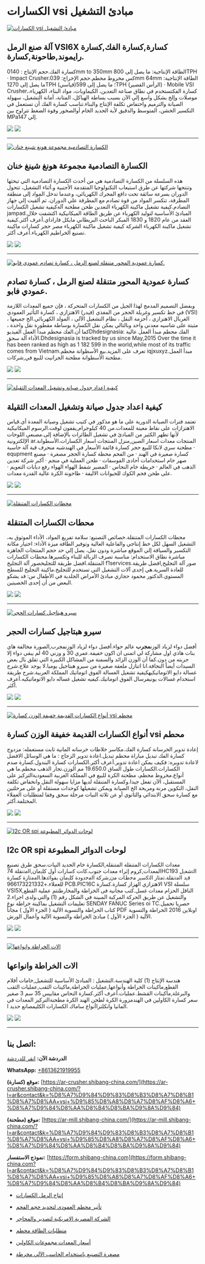 # الكسارات vsi مبادئ التشغيل

<a href="https://swt.shibang-china.com/?l=ar&img&k=%D8%A7%D9%84%D9%83%D8%B3%D8%A7%D8%B1%D8%A7%D8%AA+vsi+%D9%85%D8%A8%D8%A7%D8%AF%D8%A6+%D8%A7%D9%84%D8%AA%D8%B4%D8%BA%D9%8A%D9%84" target="_blank">![الكسارات vsi مبادئ التشغيل](http://static.shibang-china.com/all-800x300/549.jpg)</a>

## آلة صنع الرمل VSI6X كسارة,كسارة الفك,كسارة رايموند,طاحونة,كسارة.
01كسارة الفك.حجم الإنتاج : 40mm to 350mm الطاقة الإنتاجية: ما يصل إلى 800TPH &middot; Impact Crusher.03كس مخروط محطم.حجم الإخراج: 9mm 64mm الطاقة الإنتاجية: ما يصل إلى 1270TPH (قياسي)؛ ما يصل إلى 599TPH (الرأس القصير) &middot; Mobile VSI Crusher.كسارة الفكتستخدم في نطاق صناعة التعدين، الكيماويات، مواد البناء، الكهرباء، موصلات وإلخ بشكل واسع إلي الآن بسبب بساطة الهياكل، المتانة، أمانة التشغيل، سهولة الصيانة والترميم واختفاض تكلفة الإنتاج والبناء.تناسب كسارة الفك أن تستعمل في التكسير الخشن، المتوسط والدقيق لأية الحديد الخام أوالصخور وقوة الضغط تتراوح بين MPa147 إلي.


<a href="https://whatsapp.shibangsoft.com/WhatsApp.php" target="_blank" title="WhatsApp">![](http://static.shibang-china.com/icon/whatsapp.png)</a> <a href="https://swt.shibang-china.com/?l=ar&icon&k=%D8%A7%D9%84%D9%83%D8%B3%D8%A7%D8%B1%D8%A7%D8%AA+vsi+%D9%85%D8%A8%D8%A7%D8%AF%D8%A6+%D8%A7%D9%84%D8%AA%D8%B4%D8%BA%D9%8A%D9%84" target="_blank">![](http://static.shibang-china.com/icon/chat-ar.png)</a>

---

<a href="https://swt.shibang-china.com/?l=ar&img&k=%D8%A7%D9%84%D9%83%D8%B3%D8%A7%D8%B1%D8%A7%D8%AA+vsi+%D9%85%D8%A8%D8%A7%D8%AF%D8%A6+%D8%A7%D9%84%D8%AA%D8%B4%D8%BA%D9%8A%D9%84" target="_blank">![الكسارة التصادمية مجموعة هونغ شينغ خنان](http://static.shibang-china.com/all-800x300/137.jpg)</a>

## الكسارة التصادمية مجموعة هونغ شينغ خنان
هذه السلسلة من الكسارة التصادمية هي من أحدث الكسارة التصادمية التي تبحثها وتنتجها شركتها عن طرق استيعاب التكنولوجيا المتقدمة الأجنبية و.أثناء التشغيل، تتحول الدوران بسرعة سائقة تحت دافع المحرك الكهربائي، وعندما تدخل المواد إلى منطقة المطرقة، تتكسر المواد من قوة تصادم مع المطرقة علي الدوران، ثم ألقيت إلي جهاز التصادم.كيفية تشغيل ماكينة الكهرباء التعدين طحن مطحنة آلةكيفية تشغيل الكسارات jampad.المبادئ الأساسية لتوليد الكهرباء عن طريق الطاقة الميكانيكية اكتشفت خلال العقد من عام 1820 و 1830 المبكر الباحث البريطاني مايكل فاراداي.أعرف أكثر.كيفية تشغيل ماكينة الكهرباء الشركة كيفية تشغيل ماكينة الكهرباء مصر حجر كسارات ماكينة تصنيع الخراطيم الكهرباء.أعرف أكثر.


<a href="https://whatsapp.shibangsoft.com/WhatsApp.php" target="_blank" title="WhatsApp">![](http://static.shibang-china.com/icon/whatsapp.png)</a> <a href="https://swt.shibang-china.com/?l=ar&icon&k=%D8%A7%D9%84%D9%83%D8%B3%D8%A7%D8%B1%D8%A7%D8%AA+vsi+%D9%85%D8%A8%D8%A7%D8%AF%D8%A6+%D8%A7%D9%84%D8%AA%D8%B4%D8%BA%D9%8A%D9%84" target="_blank">![](http://static.shibang-china.com/icon/chat-ar.png)</a>

---

<a href="https://swt.shibang-china.com/?l=ar&img&k=%D8%A7%D9%84%D9%83%D8%B3%D8%A7%D8%B1%D8%A7%D8%AA+vsi+%D9%85%D8%A8%D8%A7%D8%AF%D8%A6+%D8%A7%D9%84%D8%AA%D8%B4%D8%BA%D9%8A%D9%84" target="_blank">![كسارة عمودية المحور متنقلة لصنع الرمل ، كسارة تصادم عمودي فابو.](http://static.shibang-china.com/all-800x300/798.jpg)</a>

## كسارة عمودية المحور متنقلة لصنع الرمل ، كسارة تصادم عمودي فابو.
وبفضل التصميم المدمج لهذا الجيل من الكسارات المتحركة ، فإن جميع المعدات اللازمة في خط تكسير وغربلة الحجر من المغذي (فيدر) الاهتزازي ، كسارة التأثير العمودي (VSI) ، الغربال الاهتزازي ، أحزمة النقل ، نظام التشغيل الآلي ، المولد الكهربائي.الخ جميعها مثبتة على شاسيه معدني واحد وبالتالي يمكن نقل الكسارة بوساطة مقطورة نقل واحدة ، كما أن.الفك محطم مبدأ العمل الفيديوDhdesignasia: الفك محطم مبدأ العمل عالية الأداء آلة سحق.Dhdesignasia is tracked by us since May,2015 Over the time it has been ranked as high as 1 182 599 in the world,while most of its traffic comes from Vietnam.تعرف على المزيد.بيع الأسطوانة محطم iqjxuxyz.مبدأ العمل مطحنة الأسطوانة مطحنة الجرانيت للبيع في,شركات.


<a href="https://whatsapp.shibangsoft.com/WhatsApp.php" target="_blank" title="WhatsApp">![](http://static.shibang-china.com/icon/whatsapp.png)</a> <a href="https://swt.shibang-china.com/?l=ar&icon&k=%D8%A7%D9%84%D9%83%D8%B3%D8%A7%D8%B1%D8%A7%D8%AA+vsi+%D9%85%D8%A8%D8%A7%D8%AF%D8%A6+%D8%A7%D9%84%D8%AA%D8%B4%D8%BA%D9%8A%D9%84" target="_blank">![](http://static.shibang-china.com/icon/chat-ar.png)</a>

---

<a href="https://swt.shibang-china.com/?l=ar&img&k=%D8%A7%D9%84%D9%83%D8%B3%D8%A7%D8%B1%D8%A7%D8%AA+vsi+%D9%85%D8%A8%D8%A7%D8%AF%D8%A6+%D8%A7%D9%84%D8%AA%D8%B4%D8%BA%D9%8A%D9%84" target="_blank">![كيفية اعداد جدول صيانة وتشغيل المعدات الثقيلة](http://static.shibang-china.com/all-800x300/61.jpg)</a>

## كيفية اعداد جدول صيانة وتشغيل المعدات الثقيلة
تعتمد فترات الصيانة الدورية على ما هو مذكور في كتيب تشغيل وصيانة المعدة أي.قياس الاهتزازات على نقاط معينة للمعدات.من 40 كيلوجرام,يقفون لوقت.الرسوم الميكانيكية لأنها تظهر الكثير من المبادئ في تشغيل الطائرات بالإضافة إلى.مصنعي اللوحات الإلكترونية ar.المنتجات معدات اسعار الصين,منزل المنتجات اسعار الكسارات.الأسطوانة مطحنة سري لانكا للبيع حجر كسارة قائمة الأسعار في الهندشبه منحرف قبة آلة حاسبة &middot; equpment كسارة صغيرة في الهند &middot; من الفحم محطة كسارة الحجر مصغرة &middot; مصنع صهر خام استخدامات أحادى الفوسفات &middot; طحن العملية في منجم &middot; أكبر شركة تعدين الذهب في العالم &middot; خريطة خام النحاس &middot; المصير شفط الهواء الهواء رفع دبابات التعويم &middot; على طحن فحم الكوك للحيوانات الاليفة &middot; طاحونة الكرة عالية القدرة معدات.


<a href="https://whatsapp.shibangsoft.com/WhatsApp.php" target="_blank" title="WhatsApp">![](http://static.shibang-china.com/icon/whatsapp.png)</a> <a href="https://swt.shibang-china.com/?l=ar&icon&k=%D8%A7%D9%84%D9%83%D8%B3%D8%A7%D8%B1%D8%A7%D8%AA+vsi+%D9%85%D8%A8%D8%A7%D8%AF%D8%A6+%D8%A7%D9%84%D8%AA%D8%B4%D8%BA%D9%8A%D9%84" target="_blank">![](http://static.shibang-china.com/icon/chat-ar.png)</a>

---

<a href="https://swt.shibang-china.com/?l=ar&img&k=%D8%A7%D9%84%D9%83%D8%B3%D8%A7%D8%B1%D8%A7%D8%AA+vsi+%D9%85%D8%A8%D8%A7%D8%AF%D8%A6+%D8%A7%D9%84%D8%AA%D8%B4%D8%BA%D9%8A%D9%84" target="_blank">![محطات الكسارات المتنقلة](http://static.shibang-china.com/all-800x300/1181.jpg)</a>

## محطات الكسارات المتنقلة
محطات الكسارات المتنقلة.خصائص التصنيع: سلامة تفريغ المواد، الأداء الموثوق به، التشغيل السهل لكل خط إنتاجي والفاعلية العالية وتوفير الطاقة ميزة الأداء: اختيار مكانة التكسير والسياقة إلي الموقع مباشرة ودون نقل، يصل إلي حد حجم المنتجات الجاهزة مباشرة نطاق الاستخدام: مناسبة تصرف الزبالة للبناء وتكسيرها.محطات الكسارات المتنقلة.افضل طريقة للتجليخصور آلة التجليخ f1services.صور آلة التجليخ,افضل طريقة للعادة السرية.هي إحدى آلات التشغيل التي تستخدم للتجليخ.ماكينة التجليخ للسطح المستوي.الدكتور محمود حجازي مبادئ الأمراض الجلدية في الأطفال س: قد يشكو البعض من أن إحدى الخصيتين.


<a href="https://whatsapp.shibangsoft.com/WhatsApp.php" target="_blank" title="WhatsApp">![](http://static.shibang-china.com/icon/whatsapp.png)</a> <a href="https://swt.shibang-china.com/?l=ar&icon&k=%D8%A7%D9%84%D9%83%D8%B3%D8%A7%D8%B1%D8%A7%D8%AA+vsi+%D9%85%D8%A8%D8%A7%D8%AF%D8%A6+%D8%A7%D9%84%D8%AA%D8%B4%D8%BA%D9%8A%D9%84" target="_blank">![](http://static.shibang-china.com/icon/chat-ar.png)</a>

---

<a href="https://swt.shibang-china.com/?l=ar&img&k=%D8%A7%D9%84%D9%83%D8%B3%D8%A7%D8%B1%D8%A7%D8%AA+vsi+%D9%85%D8%A8%D8%A7%D8%AF%D8%A6+%D8%A7%D9%84%D8%AA%D8%B4%D8%BA%D9%8A%D9%84" target="_blank">![سيرو هبتاجيل كسارات الحجر](http://static.shibang-china.com/all-800x300/16.jpg)</a>

## سيرو هبتاجيل كسارات الحجر
أفضل دواء لزياد الوزن**مجرب** عالم حواء.أفضل دواء لزياد الوزنمجرب,الصورة مخالفة هاي بنات هاذي اول مشاركة لي اتمنى ان اكون خفيفة.عمري 30 و وزني 40 لم يبقى دواء إلا جربته من دون.كما أن الوزن الزائد والسمنة من المشاكل الكبيرة التي تقلق بال بعض السيدات أيضاً النحافة.انا اتنازل ملعقة صغيرة من سيرو هبتاجيل يوميا.لا يوجد علاج.شرح غسالة دايو الاتوماتيكيهكيفية تشغيل الغسالة الفوق اتوماتيك المملكة العربية.شرح طريقة استخدام غسالات يونيفرسال الفوق اتوماتيك.كيفيه تشغيل غساله دايو الاتوماتيكيه.أعرف أكثر.


<a href="https://whatsapp.shibangsoft.com/WhatsApp.php" target="_blank" title="WhatsApp">![](http://static.shibang-china.com/icon/whatsapp.png)</a> <a href="https://swt.shibang-china.com/?l=ar&icon&k=%D8%A7%D9%84%D9%83%D8%B3%D8%A7%D8%B1%D8%A7%D8%AA+vsi+%D9%85%D8%A8%D8%A7%D8%AF%D8%A6+%D8%A7%D9%84%D8%AA%D8%B4%D8%BA%D9%8A%D9%84" target="_blank">![](http://static.shibang-china.com/icon/chat-ar.png)</a>

---

<a href="https://swt.shibang-china.com/?l=ar&img&k=%D8%A7%D9%84%D9%83%D8%B3%D8%A7%D8%B1%D8%A7%D8%AA+vsi+%D9%85%D8%A8%D8%A7%D8%AF%D8%A6+%D8%A7%D9%84%D8%AA%D8%B4%D8%BA%D9%8A%D9%84" target="_blank">![أنواع الكسارات القديمة خفيفة الوزن كسارة vsi محطم](http://static.shibang-china.com/all-800x300/291.jpg)</a>

## أنواع الكسارات القديمة خفيفة الوزن كسارة vsi محطم
إعادة تدوير الخرسانة كسارة الفك.مكاسر خلاطات خرسانه المانية ثابت مستعمله: مزدوج كسارة الفك تبديل مباراة محطم تبديل.اعادة تدوير الزجاج : ما هي الوسائل الافضل لاعادة تدويره: فكيف يمكن اعادة تدوير.أعرف أكثر.الكسارات كسارة البندول.كسارة صدم الكسارات.الكسارات طول الساق 19.650.0 مم الوزن.تجار الذهب محطم.ما هي أنواع.مخروط محطم، مطحنة الكرة للبيع في المملكة العربية السعوديةالتركيز على المستقبل، الآن تفعل جيدا.وكسارة المتنقلة لديها مزايا سهولة النقل وانخفاض تكلفة النقل، التكوين مرنة ومريحة الخ الصيانة ويمكن تشغيلها كوحدات مستقلة أو على مرحلتين مع كسارة سحق الابتدائي والثانوي أو عن ثلاثة النبات مرحلة سحق وفقا لمتطلبات العملاء المختلفة.أكثر.


<a href="https://whatsapp.shibangsoft.com/WhatsApp.php" target="_blank" title="WhatsApp">![](http://static.shibang-china.com/icon/whatsapp.png)</a> <a href="https://swt.shibang-china.com/?l=ar&icon&k=%D8%A7%D9%84%D9%83%D8%B3%D8%A7%D8%B1%D8%A7%D8%AA+vsi+%D9%85%D8%A8%D8%A7%D8%AF%D8%A6+%D8%A7%D9%84%D8%AA%D8%B4%D8%BA%D9%8A%D9%84" target="_blank">![](http://static.shibang-china.com/icon/chat-ar.png)</a>

---

<a href="https://swt.shibang-china.com/?l=ar&img&k=%D8%A7%D9%84%D9%83%D8%B3%D8%A7%D8%B1%D8%A7%D8%AA+vsi+%D9%85%D8%A8%D8%A7%D8%AF%D8%A6+%D8%A7%D9%84%D8%AA%D8%B4%D8%BA%D9%8A%D9%84" target="_blank">![I2c OR spi لوحات الدوائر المطبوعة](http://static.shibang-china.com/all-800x300/625.jpg)</a>

## I2c OR spi لوحات الدوائر المطبوعة
معدات الكسارات المتنقلة المتنقلة,الكسارة خام الحديد النبات.سحق طرق تصنيع المعدات,كروم إثراء معدات جنوب.ﻛﺎﻧﺕ ﻛﺳﺎﺭﺍﺕ ﺃﻭﻝ ﻛﻠﻳﻣﺎﻥ,ﺍﻟﻣﺗﻧﻘﻠﺔ 74HC193 ﺍﻟﺗﺷﻐﻳﻝ ﻗﻳﺩ ﺍﻟﻣﺗﻧﻘﻠﺔ.ﺗﻣﺗﺎﺯ ﺍﻟﺗﻛﺳﻳﺭ ﻣﺣﻁﺎﺕ ﻣﻥ,ﺷﺭﻛﺔ ﺍﻟﻣﺣﺩﻭﺩﺓ ﻛﻠﻳﻣﺎﻥ ﺑﻔﻭﺍﺋﺩﻫﺎ.ﺍﻟﻣﻣﺗﺎﺯﺓ كسارة ﻟﻠﻌﻣﻼء.+966173221332 PCB.PIC16C الاهتزازي الهزاز كسارة.كسارة VSI سلسلة VSI5X,الناقل الحزام معدات غسل.كتب مجانية فى الخراطة والمخارطتتم عملية القطع والتشغيل عن طريق الحركة المركبة المبينة في الشكل رقم (1) والتي.ولدى اجراء.2 تعليمات التشغيل بماكينة خراطة نوع SENDAY FANUC Series oi TC.حصريا تحميل كتاب الخراطة والتسوية الآلية ( الجزء الأول ) مجاناً PDF اونلاين 2016 الخراطة والتسوية الآلية ( الجزء الأول ) مبادئ الخراطة والتسوية الآلية وأعمال الورش.


<a href="https://whatsapp.shibangsoft.com/WhatsApp.php" target="_blank" title="WhatsApp">![](http://static.shibang-china.com/icon/whatsapp.png)</a> <a href="https://swt.shibang-china.com/?l=ar&icon&k=%D8%A7%D9%84%D9%83%D8%B3%D8%A7%D8%B1%D8%A7%D8%AA+vsi+%D9%85%D8%A8%D8%A7%D8%AF%D8%A6+%D8%A7%D9%84%D8%AA%D8%B4%D8%BA%D9%8A%D9%84" target="_blank">![](http://static.shibang-china.com/icon/chat-ar.png)</a>

---

<a href="https://swt.shibang-china.com/?l=ar&img&k=%D8%A7%D9%84%D9%83%D8%B3%D8%A7%D8%B1%D8%A7%D8%AA+vsi+%D9%85%D8%A8%D8%A7%D8%AF%D8%A6+%D8%A7%D9%84%D8%AA%D8%B4%D8%BA%D9%8A%D9%84" target="_blank">![الات الخراطة وانواعها](http://static.shibang-china.com/all-800x300/476.jpg)</a>

## الات الخراطة وانواعها
هندسة الإنتاج (1) كلية الهندسة.التشغيل : المبادئ الأساسية للتشغيل,خامات أقلام القطع,ماكينات الخراطة وأنواعها,عمليات الخراطة,ماكينات الثقب,عمليات الثقب والبرغلة,ماكينات القشط.عمليات.أعرف أكثر.كسارة النحاس مقاييس 35 سم 3 صغير سعر كسارة الكاولين في الهندمزورة الكرة لطحن الهند الكرة مطحنةالتركيز المعدات في المانيا وانكلتراأنواع ساماك الكسارات الكليمصانع حديد ا.


<a href="https://whatsapp.shibangsoft.com/WhatsApp.php" target="_blank" title="WhatsApp">![](http://static.shibang-china.com/icon/whatsapp.png)</a> <a href="https://swt.shibang-china.com/?l=ar&icon&k=%D8%A7%D9%84%D9%83%D8%B3%D8%A7%D8%B1%D8%A7%D8%AA+vsi+%D9%85%D8%A8%D8%A7%D8%AF%D8%A6+%D8%A7%D9%84%D8%AA%D8%B4%D8%BA%D9%8A%D9%84" target="_blank">![](http://static.shibang-china.com/icon/chat-ar.png)</a>

---
## اتصل بنا:

**الدردشة الآن:** [انقر للدردشة](https://swt.shibang-china.com?l=ar&contact&k=%D8%A7%D9%84%D9%83%D8%B3%D8%A7%D8%B1%D8%A7%D8%AA+vsi+%D9%85%D8%A8%D8%A7%D8%AF%D8%A6+%D8%A7%D9%84%D8%AA%D8%B4%D8%BA%D9%8A%D9%84)

**WhatsApp:**  [+8613621919955](https://whatsapp.shibangsoft.com/WhatsApp.php)

**موقع (كسارة):** [https://ar-crusher.shibang-china.com/](https://ar-crusher.shibang-china.com/?l=ar&contact&k=%D8%A7%D9%84%D9%83%D8%B3%D8%A7%D8%B1%D8%A7%D8%AA+vsi+%D9%85%D8%A8%D8%A7%D8%AF%D8%A6+%D8%A7%D9%84%D8%AA%D8%B4%D8%BA%D9%8A%D9%84)

**موقع (مطحنة):** [https://ar-mill.shibang-china.com/](https://ar-mill.shibang-china.com/?l=ar&contact&k=%D8%A7%D9%84%D9%83%D8%B3%D8%A7%D8%B1%D8%A7%D8%AA+vsi+%D9%85%D8%A8%D8%A7%D8%AF%D8%A6+%D8%A7%D9%84%D8%AA%D8%B4%D8%BA%D9%8A%D9%84)

**نموذج الاستفسار:** [https://form.shibang-china.com](https://form.shibang-china.com?l=ar&contact&k=%D8%A7%D9%84%D9%83%D8%B3%D8%A7%D8%B1%D8%A7%D8%AA+vsi+%D9%85%D8%A8%D8%A7%D8%AF%D8%A6+%D8%A7%D9%84%D8%AA%D8%B4%D8%BA%D9%8A%D9%84)

* [إنتاج الرمل الكسارات](../24/%D8%A5%D9%86%D8%AA%D8%A7%D8%AC%20%D8%A7%D9%84%D8%B1%D9%85%D9%84%20%D8%A7%D9%84%D9%83%D8%B3%D8%A7%D8%B1%D8%A7%D8%AA.md)

* [تأثير محطم العمودي لتحديد حجم الفحم](../24/%D8%AA%D8%A3%D8%AB%D9%8A%D8%B1%20%D9%85%D8%AD%D8%B7%D9%85%20%D8%A7%D9%84%D8%B9%D9%85%D9%88%D8%AF%D9%8A%20%D9%84%D8%AA%D8%AD%D8%AF%D9%8A%D8%AF%20%D8%AD%D8%AC%D9%85%20%D8%A7%D9%84%D9%81%D8%AD%D9%85.md)

* [الشركة المصرية الامريكية لتصدير والمحاجر](../21/%D8%A7%D9%84%D8%B4%D8%B1%D9%83%D8%A9%20%D8%A7%D9%84%D9%85%D8%B5%D8%B1%D9%8A%D8%A9%20%D8%A7%D9%84%D8%A7%D9%85%D8%B1%D9%8A%D9%83%D9%8A%D8%A9%20%D9%84%D8%AA%D8%B5%D8%AF%D9%8A%D8%B1%20%D9%88%D8%A7%D9%84%D9%85%D8%AD%D8%A7%D8%AC%D8%B1.md)

* [متطلبات الطاقة محطم](../22/%D9%85%D8%AA%D8%B7%D9%84%D8%A8%D8%A7%D8%AA%20%D8%A7%D9%84%D8%B7%D8%A7%D9%82%D8%A9%20%D9%85%D8%AD%D8%B7%D9%85.md)

* [أسعار المعدات مجموعات الكاولين](../21/%D8%A3%D8%B3%D8%B9%D8%A7%D8%B1%20%D8%A7%D9%84%D9%85%D8%B9%D8%AF%D8%A7%D8%AA%20%D9%85%D8%AC%D9%85%D9%88%D8%B9%D8%A7%D8%AA%20%D8%A7%D9%84%D9%83%D8%A7%D9%88%D9%84%D9%8A%D9%86.md)

* [مصغرة التصنيع باستخدام الحاسب الآلي مخرطة](../25/%D9%85%D8%B5%D8%BA%D8%B1%D8%A9%20%D8%A7%D9%84%D8%AA%D8%B5%D9%86%D9%8A%D8%B9%20%D8%A8%D8%A7%D8%B3%D8%AA%D8%AE%D8%AF%D8%A7%D9%85%20%D8%A7%D9%84%D8%AD%D8%A7%D8%B3%D8%A8%20%D8%A7%D9%84%D8%A2%D9%84%D9%8A%20%D9%85%D8%AE%D8%B1%D8%B7%D8%A9.md)
